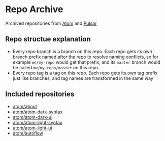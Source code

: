 # Repo Archive

Archived repositories from [Atom](https://github.com/atom) and [Pulsar](https://github.com/pulsar-edit)

## Repo structue explanation

- Every repo branch is a branch on this repo. Each repo gets its own branch prefix named after the repo to resolve naming conflicts, so for example `me/my-repo` would get that prefix, and its `master` branch would be called `me/my-repo/master` on this repo.
- Every repo tag is a tag on this repo. Each repo gets its own tag prefix just like branches, and tag names are transformed in the same way

## Included repositories

- [atom/about](https://github.com/atom/about.git)
- [atom/atom-dark-syntax](https://github.com/atom/atom-dark-syntax.git)
- [atom/atom-dark-ui](https://github.com/atom/atom-dark-ui.git)
- [atom/atom-light-syntax](https://github.com/atom/atom-light-syntax.git)
- [atom/atom-light-ui](https://github.com/atom/atom-light-ui.git)
- [atom/autoflow](https://github.com/atom/autoflow.git)
